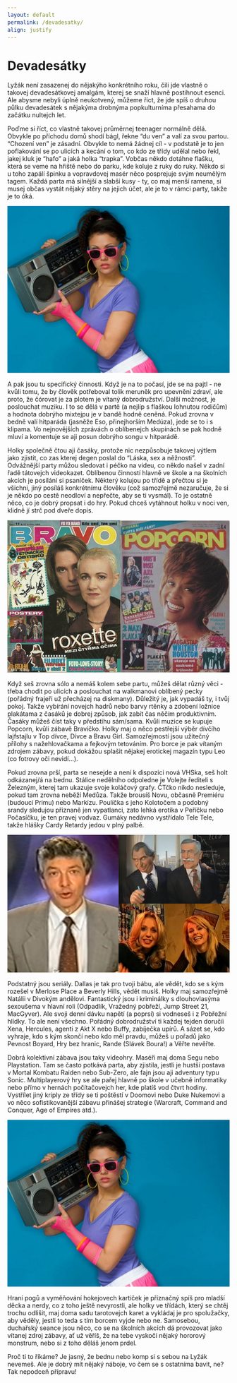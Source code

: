 ```yaml
---
layout: default
permalink: /devadesatky/
align: justify
---
```

# Devadesátky

Lyžák není zasazenej do nějakýho konkrétního roku, čili jde vlastně o takovej devadesátkovej amalgám, kterej se snaží hlavně postihnout esenci. Ale abysme nebyli úplně neukotvený, můžeme říct, že jde spíš o druhou půlku devadesátek s nějakýma drobnýma popkulturníma přesahama do začátku nultejch let. 

Poďme si říct, co vlastně takovej průměrnej teenager normálně dělá. Obvykle po příchodu domů shodí bágl, řekne “du ven” a valí za svou partou. “Chození ven” je zásadní. Obvykle to nemá žádnej cíl - v podstatě je to jen poflakování se po ulicích a kecání o tom, co kdo ze třídy udělal nebo řekl, jakej kluk je “hafo” a jaká holka “trapka”. Vobčas někdo dotáhne flašku, která se veme na hřiště nebo do parku, kde koluje z ruky do ruky. Někdo si u toho zapálí špinku a vopravdovej masér něco posprejuje svým neumělým tagem. Každá parta má silnější a slabší kusy - ty, co maj menší ramena, si musej občas vystát nějaký stěry na jejich účet, ale je to v rámci party, takže je to óká.

<div class="devadesatky--image__wrapper">
    <img class="img-responsive devadesatky--image" src="/assets/img/nineties/mixtape.jpg" alt="Mixtape">
</div>

A pak jsou tu specifický činnosti. Když je na to počasí, jde se na pajtl - ne kvůli tomu, že by člověk potřeboval tolik meruněk pro upevnění zdraví, ale proto, že čórovat je za plotem je vítaný dobrodružství. Další možnost, je poslouchat muziku. I to se dělá v partě (a nejlíp s flaškou lohnutou rodičům) a hodnota dobrýho mixtejpu je v bandě hodně ceněná. Pokud zrovna v bedně valí hitparáda (jasněže Eso, přinejhorším Medúza), jede se to i s klipama. Vo nejnovějších zprávách o oblíbenejch skupinách se pak hodně mluví a komentuje se aji posun dobrýho songu v hitparádě.

Holky společně čtou aji časáky, protože nic nezpůsobuje takovej výtlem jako zjistit, co zas kterej degen poslal do “Láska, sex a něžnosti”. Odvážnější party můžou sledovat i péčko na videu, co někdo našel v zadní řadě tátovejch videokazet. Oblíbenou činností hlavně ve škole a na školních akcích je posílání si psaníček. Některý kolujou po třídě a přečtou si je všichni, jiný posíláš konkrétnímu člověku (což samozřejmě nezaručuje, že si je někdo po cestě neodloví a nepřečte, aby se ti vysmál). To je ostatně něco, co je dobrý propsat i do hry. Pokud chceš vytáhnout holku v noci ven, klidně jí strč pod dveře dopis.

<div class="devadesatky--image__wrapper">
    <img class="img-responsive devadesatky--image" src="/assets/img/nineties/bravo.jpg" alt="Bravo Popcorn">
</div>

Když seš zrovna sólo a nemáš kolem sebe partu, můžeš dělat různý věci - třeba chodit po ulicích a poslouchat na walkmanovi oblíbený pecky (pořádný frajeři už přecházej na diskmany). Důležitý je, jak vypadáš ty, i tvůj pokoj. Takže vybírání novejch hadrů nebo barvy rtěnky a zdobení ložnice plakátama z časáků je dobrej způsob, jak zabít čas něčím produktivním. Časáky můžeš číst taky v předstihu sám/sama. Kvůli muzice se kupuje Popcorn, kvůli zábavě Bravíčko. Holky maj o něco pestřejší výběr dívčího lajfstajlu v Top dívce, Dívce a Bravu Girl. Samozřejmostí jsou užitečný přílohy s nažehlovačkama a fejkovým tetováním. Pro borce je pak vítaným zdrojem zábavy, pokud dokážou splašit nějakej erotickej magazín typu Leo (co fotrovy oči nevidí…).

Pokud zrovna prší, parta se nesejde a není k dispozici nová VHSka, seš holt odkázanej/á na bednu. Stálice nedělního odpoledne je Volejte řediteli s Železným, kterej tam ukazuje svoje koláčový grafy. ČTčko nikdo nesleduje, pokud tam zrovna neběží Medůza. Takže brousíš Novu, občasně Premiéru (budoucí Primu) nebo Markízu. Poulíčka s jeho Kolotočem a podobný srandy sledujou přiznaně jen vypatlanci, zato lehká erotika v Peříčku nebo Počasíčku, je ten pravej vodvaz. Gumáky nedávno vystřídalo Tele Tele, takže hlášky Cardy Retardy jedou v plný palbě.

<div class="devadesatky--image__wrapper">
    <img class="img-responsive devadesatky--image" src="/assets/img/nineties/volejte_eso.jpg" alt="Volejte Eso">
</div>

Podstatný jsou seriály. Dallas je tak pro tvoji bábu, ale vědět, kdo se s kým rozešel v Merlose Place a Beverly Hills, vědět musíš. Holky maj samozřejmě Natálii v Divokým andělovi. Fantastický jsou i kriminálky s dlouhovlasýma sexoušema v hlavní roli (Odpadlík, Vražedný pobřeží, Jump Street 21, MacGyver). Ale svoji denní dávku napětí (a poprsí) si vodneseš i z Pobřežní hlídky. To ale není všechno. Pořádný dobrodružství ti každej tejden doručíi Xena, Hercules, agenti z Akt X nebo Buffy, zabíječka upírů. A sázet se, kdo vyhraje, kdo s kým skončí nebo kdo měl pravdu, můžeš u pořadů jako Pevnost Boyard, Hry bez hranic, Rande (Slávek Boura!) a Věřte nevěřte. 

Dobrá kolektivní zábava jsou taky videohry. Maséři maj doma Segu nebo Playstation. Tam se často potkává parta, aby zjistila, jestli je hustší postava v Mortal Kombatu Raiden nebo Sub-Zero, ale fajn jsou aji adventury typu Sonic. Multiplayerový hry se ale pařej hlavně po škole v učebně informatiky nebo přímo v hernách počítačovejch her, kde platíš vod čtvrt hodiny. Vystřílet jiný kriply ze třídy se ti poštěstí v Doomovi nebo Duke Nukemovi a vo něco sofistikovanější zábavu přinášej strategie (Warcraft, Command and Conquer, Age of Empires atd.). 

<div class="devadesatky--image__wrapper">
    <img class="img-responsive devadesatky--image" src="/assets/img/nineties/mixtape.jpg" alt="Beverly Hills">
</div>

Hraní pogů a vyměňování hokejovech kartiček je příznačný spíš pro mladší děcka a nerdy, co z toho ještě nevyrostli, ale holky ve třídách, který se chtěj trochu odlišit, maj doma sadu tarotovejch karet a vykládaj je pro spolužačky, aby věděly, jestli to teda s tím borcem vyjde nebo ne. Samosebou, duchařský seance jsou něco, co se na školních akcích dá provozovat jako vítanej zdroj zábavy, ať už věříš, že na tebe vyskočí nějaký hororový monstrum, nebo si z toho děláš jenom prdel.

Proč ti to říkáme? Je jasný, že bednu nebo komp si s sebou na Lyžák nevemeš. Ale je dobrý mít nějaký náboje, vo čem se s ostatníma bavit, ne? Tak nepodceň přípravu!
